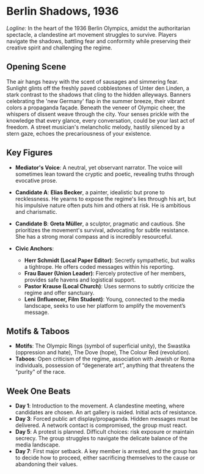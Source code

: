 # Berlin Shadows, 1936

*Logline:* In the heart of the 1936 Berlin Olympics, amidst the authoritarian spectacle, a clandestine art movement struggles to survive. Players navigate the shadows, battling fear and conformity while preserving their creative spirit and challenging the regime.

## Opening Scene

The air hangs heavy with the scent of sausages and simmering fear. Sunlight glints off the freshly paved cobblestones of Unter den Linden, a stark contrast to the shadows that cling to the hidden alleyways. Banners celebrating the 'new Germany' flap in the summer breeze, their vibrant colors a propaganda façade. Beneath the veneer of Olympic cheer, the whispers of dissent weave through the city. Your senses prickle with the knowledge that every glance, every conversation, could be your last act of freedom. A street musician's melancholic melody, hastily silenced by a stern gaze, echoes the precariousness of your existence.

## Key Figures

*   **Mediator's Voice**: A neutral, yet observant narrator. The voice will sometimes lean toward the cryptic and poetic, revealing truths through evocative prose.

*   **Candidate A**: **Elias Becker**, a painter, idealistic but prone to recklessness. He yearns to expose the regime's lies through his art, but his impulsive nature often puts him and others at risk. He is ambitious and charismatic.

*   **Candidate B**: **Greta Müller**, a sculptor, pragmatic and cautious. She prioritizes the movement's survival, advocating for subtle resistance. She has a strong moral compass and is incredibly resourceful.

*   **Civic Anchors**:
    *   **Herr Schmidt (Local Paper Editor)**: Secretly sympathetic, but walks a tightrope. He offers coded messages within his reporting.
    *   **Frau Bauer (Union Leader)**: Fiercely protective of her members, provides safe havens and logistical support.
    *   **Pastor Krause (Local Church)**: Uses sermons to subtly criticize the regime and offer sanctuary.
    *   **Leni (Influencer, Film Student)**: Young, connected to the media landscape, seeks to use her platform to amplify the movement’s message.

## Motifs & Taboos

*   **Motifs**: The Olympic Rings (symbol of superficial unity), the Swastika (oppression and hate), The Dove (hope), The Colour Red (revolution).
*   **Taboos**: Open criticism of the regime, association with Jewish or Roma individuals, possession of “degenerate art”, anything that threatens the "purity" of the race.

## Week One Beats

*   **Day 1**: Introduction to the movement. A clandestine meeting, where candidates are chosen. An art gallery is raided. Initial acts of resistance.
*   **Day 3**: Forced public art display/propaganda. Hidden messages must be delivered. A network contact is compromised, the group must react.
*   **Day 5**: A protest is planned. Difficult choices: risk exposure or maintain secrecy. The group struggles to navigate the delicate balance of the media landscape.
*   **Day 7**: First major setback. A key member is arrested, and the group has to decide how to proceed, either sacrificing themselves to the cause or abandoning their values.

